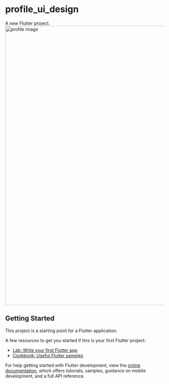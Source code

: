 # profile_ui_design



A new Flutter project.<img width="623" height="887" alt="profile image" src="https://github.com/user-attachments/assets/4ea06266-6cba-4662-a533-57de98077e80" />


## Getting Started

This project is a starting point for a Flutter application.

A few resources to get you started if this is your first Flutter project:

- [Lab: Write your first Flutter app](https://docs.flutter.dev/get-started/codelab)
- [Cookbook: Useful Flutter samples](https://docs.flutter.dev/cookbook)

For help getting started with Flutter development, view the
[online documentation](https://docs.flutter.dev/), which offers tutorials,
samples, guidance on mobile development, and a full API reference.
